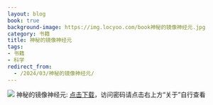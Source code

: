 ```yaml
---
layout: blog
book: true
background-image: https://img.locyoo.com/book神秘的镜像神经元.jpg
category: 书籍
title: 神秘的镜像神经元
tags:
- 书籍
- 科学
redirect_from:
  - /2024/03/神秘的镜像神经元/
---
```

![](https://img.locyoo.com/book神秘的镜像神经元.jpg)
神秘的镜像神经元: <a name = "ref1" href="https://url18.ctfile.com/f/50983618-1319974003-aff9ba?p=3619">点击下载</a>，访问密码请点击右上方“关于”自行查看